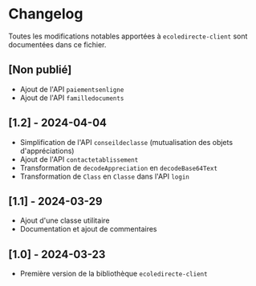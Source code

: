 # Changelog

Toutes les modifications notables apportées à `ecoledirecte-client` sont documentées dans ce fichier.

## [Non publié]

- Ajout de l'API `paiementsenligne`
- Ajout de l'API `familledocuments`

## [1.2] - 2024-04-04

- Simplification de l'API `conseildeclasse` (mutualisation des objets d'appréciations)
- Ajout de l'API `contactetablissement`
- Transformation de `decodeAppreciation` en `decodeBase64Text`
- Transformation de `Class` en `Classe` dans l'API `login`

## [1.1] - 2024-03-29

- Ajout d'une classe utilitaire
- Documentation et ajout de commentaires

## [1.0] - 2024-03-23

- Première version de la bibliothèque `ecoledirecte-client`

